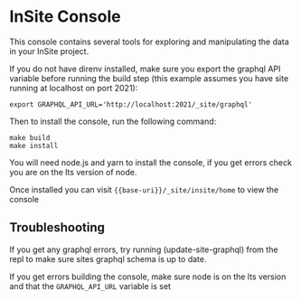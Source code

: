 # InSite Console

This console contains several tools for exploring and manipulating the data in your InSite project.

If you do not have direnv installed, make sure you export the graphql API variable before running the build step (this example assumes you have site running at localhost on port 2021):
```
export GRAPHQL_API_URL='http://localhost:2021/_site/graphql'
```

Then to install the console, run the following command:

```
make build
make install
```

You will need node.js and yarn to install the console, if you get errors check you are on the lts version of node.

Once installed you can visit `{{base-uri}}/_site/insite/home` to view the console

## Troubleshooting

If you get any graphql errors, try running (update-site-graphql) from the repl to make sure sites graphql schema is up to date.

If you get errors building the console, make sure node is on the lts version and that the `GRAPHQL_API_URL` variable is set
